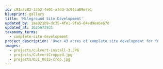 ```yaml
---
id: c93a2c82-3352-4e01-afdd-3c96ca89e7e1
blueprint: gallery
title: 'Mileground Site Development'
updated_by: 1ae921b9-dc35-4fe1-9fa5-84ed9ea6e67d
updated_at: 1625673931
taxonomy_terms:
  - complete-site-development
project_description: 'Over 43 acres of complete site development for future commercial storage units and residential building lots.'
images:
  - projects/culvert-install-3.JPG
  - projects/CulvertCropped.jpg
  - projects/DJI_0015-crop.jpg
---
```

